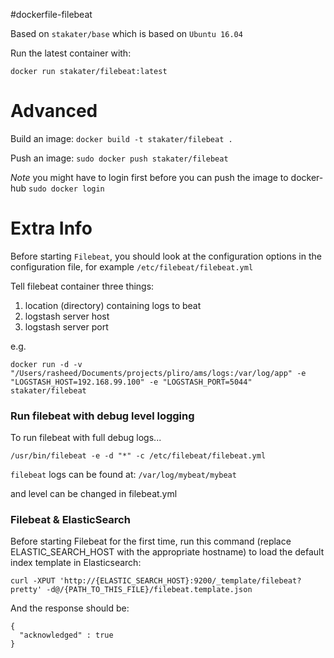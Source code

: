 #dockerfile-filebeat

Based on `stakater/base` which is based on `Ubuntu 16.04`

Run the latest container with:

`docker run stakater/filebeat:latest`

# Advanced

Build an image:
`docker build -t stakater/filebeat .`

Push an image:
`sudo docker push stakater/filebeat`

_Note_ you might have to login first before you can push the image to docker-hub `sudo docker login`

# Extra Info

Before starting `Filebeat`, you should look at the configuration options in the configuration file, for example `/etc/filebeat/filebeat.yml`

Tell filebeat container three things:

1. location (directory) containing logs to beat
2. logstash server host
3. logstash server port

e.g.

`docker run -d -v "/Users/rasheed/Documents/projects/pliro/ams/logs:/var/log/app" -e "LOGSTASH_HOST=192.168.99.100" -e "LOGSTASH_PORT=5044" stakater/filebeat`

### Run filebeat with debug level logging

To run filebeat with full debug logs...

```
/usr/bin/filebeat -e -d "*" -c /etc/filebeat/filebeat.yml
```

`filebeat` logs can be found at: `/var/log/mybeat/mybeat`

and level can be changed in filebeat.yml

### Filebeat & ElasticSearch

Before starting Filebeat for the first time, run this command (replace ELASTIC_SEARCH_HOST with the appropriate hostname) to load the default index template in Elasticsearch:

```
curl -XPUT 'http://{ELASTIC_SEARCH_HOST}:9200/_template/filebeat?pretty' -d@/{PATH_TO_THIS_FILE}/filebeat.template.json
```

And the response should be:

```
{
  "acknowledged" : true
}
```
